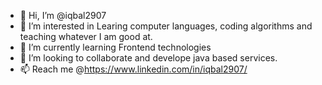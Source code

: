 - 👋 Hi, I’m @iqbal2907
- 👀 I’m interested in Learing computer languages, coding algorithms and teaching whatever I am good at.
- 🌱 I’m currently learning Frontend technologies
- 💞️ I’m looking to collaborate and develope java based services.
- 📫 Reach me @https://www.linkedin.com/in/iqbal2907/

<!---
iqbal2907/iqbal2907 is a ✨ special ✨ repository because its `README.md` (this file) appears on your GitHub profile.
You can click the Preview link to take a look at your changes.
--->
